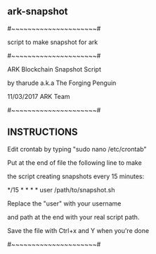 ## ark-snapshot

#~~~~~~~~~~~~~~~~~~~~~#

script to make snapshot for ark

#~~~~~~~~~~~~~~~~~~~~~#

ARK Blockchain Snapshot Script

by tharude a.k.a The Forging Penguin

11/03/2017 ARK Team

#~~~~~~~~~~~~~~~~~~~~~#

## INSTRUCTIONS ##

Edit crontab by typing "sudo nano /etc/crontab"

Put at the end of file the following line to make

the script creating snapshots every 15 minutes:

*/15 * * * * user /path/to/snapshot.sh

Replace the "user" with your username

and path at the end with your real script path.

Save the file with Ctrl+x and Y when you're done

#~~~~~~~~~~~~~~~~~~~~~#
